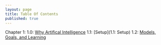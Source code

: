 ```yaml
---
layout: page
title: Table Of Contents
published: true
---
```



Chapter 1:
1.0: [Why Artifical Intelligence](https://nikcheerla.github.io/deeplearningschool/2017/08/08/ch1-0intro/)
1.1: [Setup](1.1: Setup)
1.2: [Models, Goals, and Learning](https://nikcheerla.github.io/deeplearningschool/2017/09/08/ch1.2-models-goals-learning/)


